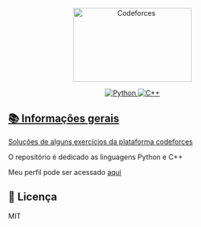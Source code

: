 <p align="center">
<a href="https://www.codeforces.com">
<img src="https://codeforces.org/s/75966/images/codeforces-sponsored-by-ton.png" alt="Codeforces" width="240" height="150"/>
</p>

<p align='center'>
<img alt="Python" src="https://img.shields.io/badge/Python-3572A5?style=flat&logo=python&logoColor=white">
<img alt="C++" src="https://img.shields.io/badge/C++--F34B7D.svg?logo=cplusplus">
</p>

## 📚 Informações gerais

Soluções de alguns exercícios da plataforma [codeforces](https://codeforces.com/)

O repositório é dedicado as linguagens Python e C++

Meu perfil pode ser acessado [aqui](https://codeforces.com/profile/falcao_g)

## 📃 Licença
MIT

